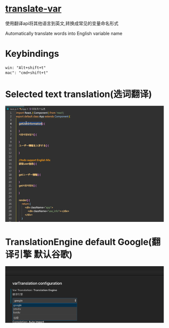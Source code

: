 # [translate-var](https://marketplace.visualstudio.com/items?itemName=svenzhao.var-translation)

使用翻译api将其他语言到英文,转换成常见的变量命名形式

Automatically translate words into English variable name

# Keybindings  
    win: "Alt+shift+t" 
    mac": "cmd+shift+t"
 
# Selected text translation(选词翻译)
![feature X](images/vscode1.gif)


# TranslationEngine default Google(翻译引擎 默认谷歌)
![feature X](images/setting.png)



